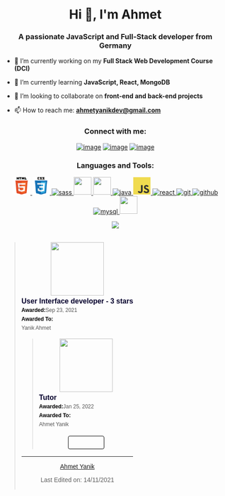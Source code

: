 <h1 align="center">Hi 👋, I'm Ahmet</h1>

<h3 align="center">A passionate JavaScript and Full-Stack developer from Germany</h3>

- 🔭 I’m currently working on my **Full Stack Web Development Course (DCI)**

- 🌱 I’m currently learning **JavaScript, React, MongoDB**

- 👯 I’m looking to collaborate on **front-end and back-end projects**

- 📫 How to reach me: **ahmetyanikdev@gmail.com**

<h3 align="center">Connect with me:</h3>
<div align="center">

[![image](https://img.shields.io/badge/LinkedIn-0077B5?style=for-the-badge&logo=linkedin&logoColor=white)](https://www.linkedin.com/in/ahmet-yan%C4%B1k-b57ab2205/)
[![image](https://img.shields.io/badge/Instagram-E4405F?style=for-the-badge&logo=instagram&logoColor=white)](https://www.instagram.com/ahmett_ynk/)
[![image](https://img.shields.io/badge/Gmail-D14836?style=for-the-badge&logo=gmail&logoColor=white)](mailto:ahmetyank4242@gmail.com)
  
</div>

<h3 align="center">Languages and Tools:</h3>

<p align="center"> 
  <a href="https://www.w3.org/html/" target="_blank"> 
    <img src="https://raw.githubusercontent.com/devicons/devicon/master/icons/html5/html5-original-wordmark.svg" alt="html5" width="40" height="40"/> 
  </a>
  
  <a href="https://www.w3schools.com/css/" target="_blank"> 
    <img src="https://raw.githubusercontent.com/devicons/devicon/master/icons/css3/css3-original-wordmark.svg" alt="css3" width="40" height="40"/> 
  </a>
  
  <a href="https://www.w3schools.com/sass/default.php" target="_blank"> 
    <img src="https://cdn.jsdelivr.net/gh/devicons/devicon/icons/sass/sass-original.svg"alt="sass" width="40" height="40"/>
  </a>
  
  <a href="https://www.w3schools.com/bootstrap/" target="_blank"> 
    <img src="https://cdn.jsdelivr.net/gh/devicons/devicon/icons/bootstrap/bootstrap-plain-wordmark.svg" width="40" height="40"/>
  </a>
  
  <a href="https://tailwindcss.com/" target="_blank"> 
   <img src="https://cdn.jsdelivr.net/gh/devicons/devicon/icons/tailwindcss/tailwindcss-plain.svg" width="40" height="40"  />
  </a>
  
  <a href="https://www.w3schools.com/java/default.asp" target="_blank"> 
   <img src="https://cdn.jsdelivr.net/gh/devicons/devicon/icons/java/java-original-wordmark.svg" alt="java" width="40" height="40"/>
  </a>
      
  <a href="https://developer.mozilla.org/en-US/docs/Web/JavaScript" target="_blank"> 
    <img src="https://raw.githubusercontent.com/devicons/devicon/master/icons/javascript/javascript-original.svg" alt="javascript" width="40" height="40"/> 
  </a> 
  
  <a href="https://www.linux.org/" target="_blank"> 
    <img src="https://cdn.jsdelivr.net/gh/devicons/devicon/icons/react/react-original-wordmark.svg" alt="react" width="40" height="40"/>
  </a>

  <a href="https://git-scm.com/" target="_blank"> 
    <img src="https://www.vectorlogo.zone/logos/git-scm/git-scm-icon.svg" alt="git" width="40" height="40"/> 
  </a>
  
  <a href="https://git-scm.com/" target="_blank"> 
    <img src="https://cdn.jsdelivr.net/gh/devicons/devicon/icons/github/github-original-wordmark.svg" alt="github" width="40" height="40" /> 
  </a>
  
  <a href="https://git-scm.com/" target="_blank"> 
    <img src="https://cdn.jsdelivr.net/gh/devicons/devicon/icons/mysql/mysql-original-wordmark.svg" alt="mysql" width="40" height="40" />
  </a>
  
  <a href="https://git-scm.com/" target="_blank"> 
   <img src="https://cdn.jsdelivr.net/gh/devicons/devicon/icons/mongodb/mongodb-original-wordmark.svg" width="40" height="40"  />
  </a>  

</p>


<p align= "center">
  <img height= "150" src="https://github-readme-stats.vercel.app/api/top-langs/?username=ahmetyanik&theme=react&layout=compact" />
</p>
<div style="display:flex" align="center"> 
  
  <blockquote class="badgr-badge" style="font-family: Helvetica, Roboto, &quot;Segoe UI&quot;, Calibri, sans-serif;"><a href="https://api.eu.badgr.io/public/assertions/It60KQ2TRFOwDctbcxfkVg?identity__email=ahmetyank4242%40gmail.com"><img width="120px" height="120px" src="https://api.eu.badgr.io/public/assertions/It60KQ2TRFOwDctbcxfkVg/image"></a><p class="badgr-badge-name" style="hyphens: auto; overflow-wrap: break-word; word-wrap: break-word;margin: 0; font-size: 16px; font-weight: 600; font-style: normal; font-stretch: normal; line-height: 1.25; letter-spacing: normal; text-align: left; color: #05012c;">User Interface developer - 3 stars</p><p class="badgr-badge-date" style="margin: 0; font-size: 12px; font-style: normal; font-stretch: normal; line-height: 1.67; letter-spacing: normal; text-align: left; color: #555555;"><strong style="font-size: 12px; font-weight: bold; font-style: normal; font-stretch: normal; line-height: 1.67; letter-spacing: normal; text-align: left; color: #000;">Awarded:</strong>Sep 23, 2021</p><p class="badgr-badge-recipient" style="margin: 0; font-size: 12px; font-style: normal; font-stretch: normal; line-height: 1.67; letter-spacing: normal; text-align: left; color: #555555;"><strong style="font-size: 12px; font-weight: bold; font-style: normal; font-stretch: normal; line-height: 1.67; letter-spacing: normal; text-align: left; color: #000;">Awarded To:</strong><span style="display: flex;"> Yanik Ahmet</span>

  
  <blockquote class="badgr-badge" style="font-family: Helvetica, Roboto, &quot;Segoe UI&quot;, Calibri, sans-serif;"><a href="https://api.eu.badgr.io/public/assertions/KHedtrdET-m8wN_k7YB5OQ?identity__email=ahmetyank4242%40gmail.com"><img width="120px" height="120px" src="https://api.eu.badgr.io/public/assertions/KHedtrdET-m8wN_k7YB5OQ/image"></a><p class="badgr-badge-name" style="hyphens: auto; overflow-wrap: break-word; word-wrap: break-word;margin: 0; font-size: 16px; font-weight: 600; font-style: normal; font-stretch: normal; line-height: 1.25; letter-spacing: normal; text-align: left; color: #05012c;">Tutor</p><p class="badgr-badge-date" style="margin: 0; font-size: 12px; font-style: normal; font-stretch: normal; line-height: 1.67; letter-spacing: normal; text-align: left; color: #555555;"><strong style="font-size: 12px; font-weight: bold; font-style: normal; font-stretch: normal; line-height: 1.67; letter-spacing: normal; text-align: left; color: #000;">Awarded:</strong>Jan 25, 2022</p><p class="badgr-badge-recipient" style="margin: 0; font-size: 12px; font-style: normal; font-stretch: normal; line-height: 1.67; letter-spacing: normal; text-align: left; color: #555555;"><strong style="font-size: 12px; font-weight: bold; font-style: normal; font-stretch: normal; line-height: 1.67; letter-spacing: normal; text-align: left; color: #000;">Awarded To:</strong><span style="display: block;"> Ahmet Yanik</span></p><p style="margin: 16px 0; padding: 0;"><a class="badgr-badge-verify" target="_blank" href="https://badgecheck.io?url=https%3A%2F%2Fapi.eu.badgr.io%2Fpublic%2Fassertions%2FKHedtrdET-m8wN_k7YB5OQ%3Fidentity__email%3Dahmetyank4242%2540gmail.com&amp;identity__email=ahmetyank4242%40gmail.com" style="box-sizing: content-box; display: flex; align-items: center; justify-content: center; margin: 0; font-size:14px; font-weight: bold; width: 48px; height: 16px; border-radius: 4px; border: solid 1px black; text-decoration: none; padding: 6px 16px; margin: 16px 0; color: black;"></a></p></blockquote>
  
   

------

[Ahmet Yanik](https://github.com/ahmetyanik)

Last Edited on: 14/11/2021

